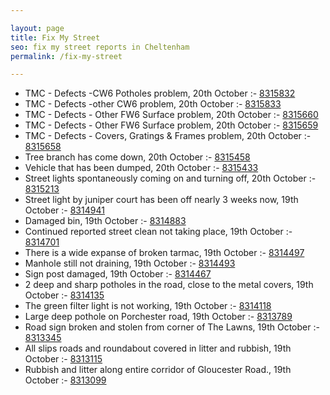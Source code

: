```yaml
---

layout: page
title: Fix My Street
seo: fix my street reports in Cheltenham
permalink: /fix-my-street

---
```


<!-- fix_marker starts -->

- TMC - Defects -CW6 Potholes  problem, 20th October :- [8315832](https://www.fixmystreet.com/report/8315832)
- TMC - Defects -other CW6 problem, 20th October :- [8315833](https://www.fixmystreet.com/report/8315833)
- TMC - Defects - Other FW6  Surface problem, 20th October :- [8315660](https://www.fixmystreet.com/report/8315660)
- TMC - Defects - Other FW6  Surface problem, 20th October :- [8315659](https://www.fixmystreet.com/report/8315659)
- TMC - Defects - Covers, Gratings & Frames problem, 20th October :- [8315658](https://www.fixmystreet.com/report/8315658)
- Tree branch has come down, 20th October :- [8315458](https://www.fixmystreet.com/report/8315458)
- Vehicle that has been dumped, 20th October :- [8315433](https://www.fixmystreet.com/report/8315433)
- Street lights spontaneously coming on and turning off, 20th October :- [8315213](https://www.fixmystreet.com/report/8315213)
- Street light by juniper court has been off nearly 3 weeks now, 19th October :- [8314941](https://www.fixmystreet.com/report/8314941)
- Damaged bin, 19th October :- [8314883](https://www.fixmystreet.com/report/8314883)
- Continued reported street clean not taking place, 19th October :- [8314701](https://www.fixmystreet.com/report/8314701)
- There is a wide expanse of broken tarmac, 19th October :- [8314497](https://www.fixmystreet.com/report/8314497)
- Manhole still not draining, 19th October :- [8314493](https://www.fixmystreet.com/report/8314493)
- Sign post damaged, 19th October :- [8314467](https://www.fixmystreet.com/report/8314467)
- 2 deep and sharp potholes in the road, close to the metal covers, 19th October :- [8314135](https://www.fixmystreet.com/report/8314135)
- The green filter light is not working, 19th October :- [8314118](https://www.fixmystreet.com/report/8314118)
- Large deep pothole on Porchester road, 19th October :- [8313789](https://www.fixmystreet.com/report/8313789)
- Road sign broken and stolen from corner of The Lawns, 19th October :- [8313345](https://www.fixmystreet.com/report/8313345)
- All slips roads and roundabout covered in litter and rubbish, 19th October :- [8313115](https://www.fixmystreet.com/report/8313115)
- Rubbish and litter along entire corridor of Gloucester Road., 19th October :- [8313099](https://www.fixmystreet.com/report/8313099)

<!-- fix_marker ends -->